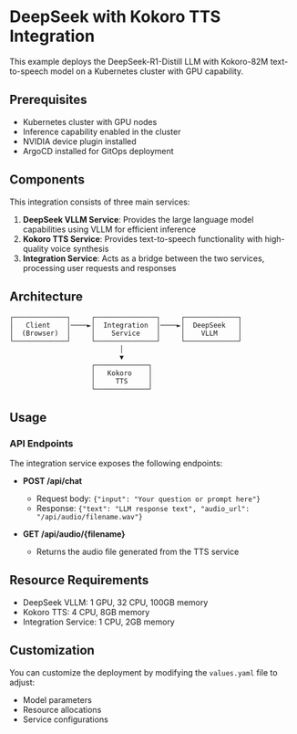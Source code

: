# DeepSeek with Kokoro TTS Integration

This example deploys the DeepSeek-R1-Distill LLM with Kokoro-82M text-to-speech model on a Kubernetes cluster with GPU capability.

## Prerequisites

- Kubernetes cluster with GPU nodes
- Inference capability enabled in the cluster
- NVIDIA device plugin installed
- ArgoCD installed for GitOps deployment

## Components

This integration consists of three main services:

1. **DeepSeek VLLM Service**: Provides the large language model capabilities using VLLM for efficient inference
2. **Kokoro TTS Service**: Provides text-to-speech functionality with high-quality voice synthesis
3. **Integration Service**: Acts as a bridge between the two services, processing user requests and responses

## Architecture

```
┌─────────────┐     ┌───────────────┐     ┌─────────────┐
│   Client    │────►│  Integration  │────►│  DeepSeek   │
│  (Browser)  │     │    Service    │     │    VLLM     │
└─────────────┘     └───────────────┘     └─────────────┘
                           │
                           ▼
                    ┌─────────────┐
                    │   Kokoro    │
                    │     TTS     │
                    └─────────────┘
```

## Usage

### API Endpoints

The integration service exposes the following endpoints:

- **POST /api/chat**
  - Request body: `{"input": "Your question or prompt here"}`
  - Response: `{"text": "LLM response text", "audio_url": "/api/audio/filename.wav"}`

- **GET /api/audio/{filename}**
  - Returns the audio file generated from the TTS service

## Resource Requirements

- DeepSeek VLLM: 1 GPU, 32 CPU, 100GB memory
- Kokoro TTS: 4 CPU, 8GB memory
- Integration Service: 1 CPU, 2GB memory

## Customization

You can customize the deployment by modifying the `values.yaml` file to adjust:

- Model parameters
- Resource allocations
- Service configurations 